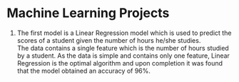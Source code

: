 # Machine Learning Projects

1. The first model is a Linear Regression model which is used to predict the scores of a student given the number of hours he/she studies.<br/>
   The data contains a single feature which is the number of hours studied by a student. As the data is simple and contains only one feature, Linear Regression is the optimal algorithm and upon completion it was found that the model obtained an accuracy of 96%.

